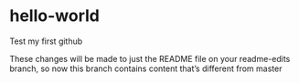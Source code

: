 # hello-world
Test my first github

These changes will be made to just the README file on your readme-edits branch, so now this branch contains content that’s different from master
